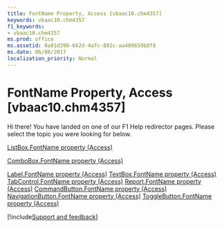 ```yaml
---
title: FontName Property, Access [vbaac10.chm4357]
keywords: vbaac10.chm4357
f1_keywords:
- vbaac10.chm4357
ms.prod: office
ms.assetid: 0a81d398-662d-4afc-892c-aa409659b8f8
ms.date: 06/08/2017
localization_priority: Normal
---
```



# FontName Property, Access [vbaac10.chm4357]

Hi there! You have landed on one of our F1 Help redirector pages. Please select the topic you were looking for below.

[ListBox.FontName property (Access)](https://msdn.microsoft.com/library/9bcab0c1-7a13-2b1a-91c1-56f784451bdf%28Office.15%29.aspx)

[ComboBox.FontName property (Access)](https://msdn.microsoft.com/library/0869818d-225e-c46b-39f3-5d500374361b%28Office.15%29.aspx)

[Label.FontName property (Access)](https://msdn.microsoft.com/library/2b91768e-390d-ad74-5805-62b3111d4fc6%28Office.15%29.aspx)
[TextBox.FontName property (Access)](https://msdn.microsoft.com/library/4eb7cbbe-1e7d-9e29-cbff-867a83605741%28Office.15%29.aspx)
[TabControl.FontName property (Access)](https://msdn.microsoft.com/library/1ce68bee-4655-b3f8-839e-a8eeb92103e9%28Office.15%29.aspx)
[Report.FontName property (Access)](https://msdn.microsoft.com/library/37759316-e5f6-14f6-0423-c5a11e02161f%28Office.15%29.aspx)
[CommandButton.FontName property (Access)](https://msdn.microsoft.com/library/0e1099d3-92fb-a077-9148-e2f64305faee%28Office.15%29.aspx)
[NavigationButton.FontName property (Access)](https://msdn.microsoft.com/library/52fe8d6b-9631-76b3-f210-e3b98c405549%28Office.15%29.aspx)
[ToggleButton.FontName property (Access)](https://msdn.microsoft.com/library/7b1d51d8-5307-1446-344a-f406f2758a36%28Office.15%29.aspx)

[!include[Support and feedback](~/includes/feedback-boilerplate.md)]
